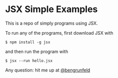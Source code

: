 # JSX Simple Examples

This is a repo of simply programs using JSX.

To run any of the programs, first download JSX with 

    $ npm install -g jsx 

and then run the program with 

    $ jsx --run hello.jsx

Any question: hit me up at [@bengrunfeld](https://twitter.com/bengrunfeld)
